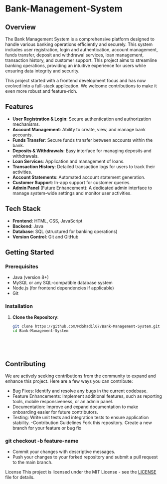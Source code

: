 # Bank-Management-System

## Overview
The Bank Management System is a comprehensive platform designed to handle various banking operations efficiently and securely. This system includes user registration, login and authentication, account management, funds transfer, deposit and withdrawal services, loan management, transaction history, and customer support. This project aims to streamline banking operations, providing an intuitive experience for users while ensuring data integrity and security.

This project started with a frontend development focus and has now evolved into a full-stack application. We welcome contributions to make it even more robust and feature-rich.

## Features
- **User Registration & Login**: Secure authentication and authorization mechanisms.
- **Account Management**: Ability to create, view, and manage bank accounts.
- **Funds Transfer**: Secure funds transfer between accounts within the bank.
- **Deposits & Withdrawals**: Easy interface for managing deposits and withdrawals.
- **Loan Services**: Application and management of loans.
- **Transaction History**: Detailed transaction logs for users to track their activities.
- **Account Statements**: Automated account statement generation.
- **Customer Support**: In-app support for customer queries.
- **Admin Panel** (Future Enhancement): A dedicated admin interface to manage system-wide settings and monitor user activities.

## Tech Stack
- **Frontend**: HTML, CSS, JavaScript
- **Backend**: Java
- **Database**: SQL (structured for banking operations)
- **Version Control**: Git and GitHub

## Getting Started

### Prerequisites
- Java (version 8+)
- MySQL or any SQL-compatible database system
- Node.js (for frontend dependencies if applicable)
- Git

### Installation

1. **Clone the Repository**:
   ```bash
   git clone https://github.com/MdShadil07/Bank-Management-System.git
   cd Bank-Management-System






## Contributing
We are actively seeking contributions from the community to expand and enhance this project. Here are a few ways you can contribute:

- Bug Fixes: Identify and resolve any bugs in the current codebase.
- Feature Enhancements: Implement additional features, such as reporting tools, mobile responsiveness, or an admin panel.
- Documentation: Improve and expand documentation to make onboarding easier for future contributors.
- Testing: Write unit tests and integration tests to ensure application stability.
-Contribution Guidelines
Fork this repository.
Create a new branch for your feature or bug fix


### git checkout -b feature-name


- Commit your changes with descriptive messages.
- Push your changes to your forked repository and submit a pull request to the main branch.


License
This project is licensed under the MIT License - see the [LICENSE](https://github.com/MdShadil07/Bank-Management-System.git) file for details.
